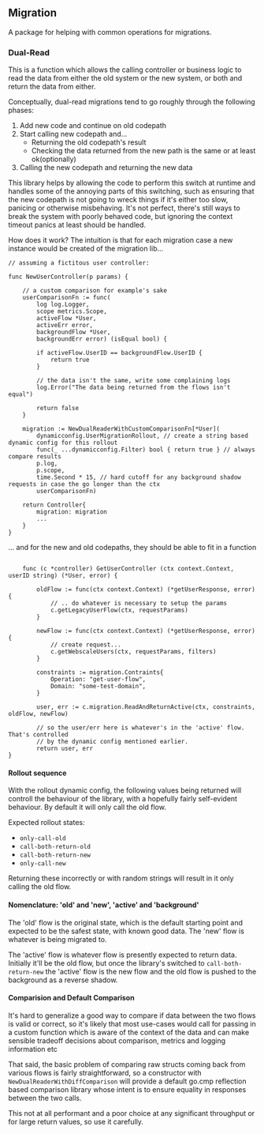 ## Migration

A package for helping with common operations for migrations.

### Dual-Read

This is a function which allows the calling controller or business logic 
to read the data from either the old system or the new system, or both 
and return the data from either.

Conceptually, dual-read migrations tend to go roughly through the 
following phases: 

1. Add new code and continue on old codepath
2. Start calling new codepath and...
   - Returning the old codepath's result 
   - Checking the data returned from the new path is the same or at least ok(optionally) 
3. Calling the new codepath and returning the new data

This library helps by allowing the code to perform this switch at runtime
and handles some of the annoying parts of this switching, such as ensuring that 
the new codepath is not going to wreck things if it's either too slow, panicing or 
otherwise misbehaving. It's not perfect, there's still ways to break the system with 
poorly behaved code, but ignoring the context timeout panics at least should be handled.

How does it work? The intuition is that for each migration case a new
instance would be created of the migration lib... 

```
// assuming a fictitous user controller:

func NewUserController(p params) {

    // a custom comparison for example's sake
    userComparisonFn := func(
        log log.Logger,
        scope metrics.Scope,
        activeFlow *User,
        activeErr error,
        backgroundFlow *User,
        backgroundErr error) (isEqual bool) {
	
	    if activeFlow.UserID == backgroundFlow.UserID {
	        return true 
	    }
	    
	    // the data isn't the same, write some complaining logs
	    log.Error("The data being returned from the flows isn't equal")
	    
	    return false
	}

    migration := NewDualReaderWithCustomComparisonFn[*User](
		dynamicconfig.UserMigrationRollout, // create a string based dynamic config for this rollout
		func(_ ...dynamicconfig.Filter) bool { return true } // always compare results
		p.log,
		p.scope,
		time.Second * 15, // hard cutoff for any background shadow requests in case the go longer than the ctx
		userComparisonFn)

    return Controller{
        migration: migration
        ... 
    }
}

```

... and for the new and old codepaths, they should be able to fit in a function

```
    
    func (c *controller) GetUserController (ctx context.Context, userID string) (*User, error) {

        oldFlow := func(ctx context.Context) (*getUserResponse, error){
            // .. do whatever is necessary to setup the params
            c.getLegacyUserFlow(ctx, requestParams)
        }
        
        newFlow := func(ctx context.Context) (*getUserResponse, error){
            // create request...
            c.getWebscaleUsers(ctx, requestParams, filters)
        }
        
        constraints := migration.Contraints{
            Operation: "get-user-flow",
            Domain: "some-test-domain",
        }

        user, err := c.migration.ReadAndReturnActive(ctx, constraints, oldFlow, newFlow)
        
        // so the user/err here is whatever's in the 'active' flow. That's controlled
        // by the dynamic config mentioned earlier.
        return user, err
}
```

#### Rollout sequence 

With the rollout dynamic config, the following values being returned will controll the behaviour
of the library, with a hopefully fairly self-evident behaviour. By default it will only call the old flow.

Expected rollout states:
- `only-call-old`
- `call-both-return-old`
- `call-both-return-new`
- `only-call-new`

Returning these incorrectly or with random strings will result in it only calling the old flow.

#### Nomenclature: 'old' and 'new', 'active' and 'background'

The 'old' flow is the original state, which is the default starting point and expected to be the 
safest state, with known good data. The 'new' flow is whatever is being migrated to. 

The 'active' flow is whatever flow is presently expected to return data. Initially it'll be the old 
flow, but once the library's switched to `call-both-return-new` the 'active' flow is the new flow and 
the old flow is pushed to the background as a reverse shadow.

#### Comparision and Default Comparison

It's hard to generalize a good way to compare if data between the two flows is valid or correct, so 
it's likely that most use-cases would call for passing in a custom function which is aware of the context
of the data and can make sensible tradeoff decisions about comparison, metrics and logging information etc 

That said, the basic problem of comparing raw structs coming back from various flows is fairly 
straightforward, so a constructor with `NewDualReaderWithDiffComparison` will provide a default 
go.cmp reflection based comparison library whose intent is to ensure equality in responses between the 
two calls.

This not at all performant and a poor choice at any significant throughput or for large return values, 
so use it carefully.
